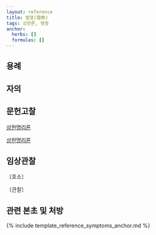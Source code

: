 ```yaml
---
layout: reference
title: 발열(發熱)
tags: 상한론, 병증
anchor:
  herbs: []
  formulas: []
---
```



## 용례



## 자의



## 문헌고찰

[상한명리론]({{site.baseurl}}/reference/Books/Etc/상한명리론#발열)

[상한명리론]({{site.baseurl}}/reference/Books/Etc/상한명리론#조열)


## 임상관찰



〔호소〕



〔관찰〕




## 관련 본초 및 처방


{% include template_reference_symptoms_anchor.md %}
